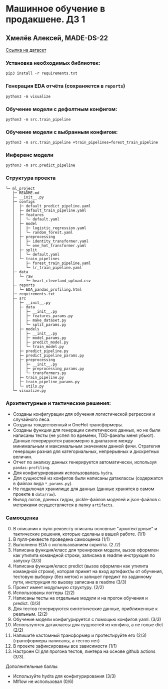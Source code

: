# Машинное обучение в продакшене. ДЗ 1

## Хмелёв Алексей, MADE-DS-22

[Ссылка на датасет](https://www.kaggle.com/datasets/cherngs/heart-disease-cleveland-uci)

### Установка необходимых библиотек:

```
pip3 install -r requirements.txt
```

### Генерация EDA отчёта (сохраняется в `reports`)
```
python3 -m visualize
```

### Обучение модели с дефолтным конфигом:
```
python3 -m src.train_pipeline
```

### Обучение модели с выбранным конфигом:
```
python3 -m src.train_pipeline +train_pipelines=forest_train_pipeline
```

### Инференс модели
```
python3 -m src.predict_pipeline
```

### Структура проекта
```
└─ ml_project
   ├─ README.md
   ├─ __init__.py
   ├─ configs
   │  ├─ default_predict_pipeline.yaml
   │  ├─ default_train_pipeline.yaml
   │  ├─ features
   │  │  └─ default.yaml
   │  ├─ model
   │  │  ├─ logistic_regression.yaml
   │  │  └─ random_forest.yaml
   │  ├─ preprocessing
   │  │  ├─ identity_transformer.yaml
   │  │  └─ one_hot_transformer.yaml
   │  ├─ split
   │  │  └─ default.yaml
   │  └─ train_pipelines
   │     ├─ forest_train_pipeline.yaml
   │     └─ lr_train_pipeline.yaml
   ├─ data
   │  └─ raw
   │     └─ heart_cleveland_upload.csv
   ├─ reports
   │  └─ EDA_pandas_profiling.html
   ├─ requirements.txt
   ├─ src
   │  ├─ __init__.py
   │  ├─ data
   │  │  ├─ __init__.py
   │  │  ├─ features_params.py
   │  │  ├─ make_dataset.py
   │  │  └─ split_params.py
   │  ├─ models
   │  │  ├─ __init__.py
   │  │  ├─ model_params.py
   │  │  ├─ predict_model.py
   │  │  └─ train_model.py
   │  ├─ predict_pipeline.py
   │  ├─ predict_pipeline_params.py
   │  ├─ preprocessing
   │  │  ├─ __init__.py
   │  │  ├─ preprocessing_params.py
   │  │  └─ transformers.py
   │  ├─ train_pipeline.py
   │  ├─ train_pipeline_params.py
   │  └─ utils.py
   └─ visualize.py
```

### Архитектурные и тактические решения:

- Созданы конфигурации для обучения логистической регрессии и случайного леса.
- Созданы тождественный и OneHot трансформеры.
- Созданы функции для генерации синтетических данных, но не были написаны тесты (не успел по времени, TDD-фанаты меня убьют). Данные генерируются равномерно в диапазоне между минимальным и максимальным значением данной фичи. Стратегия генерации разная для категориальных, непрерывных и дискретных величин.
- Отчет по анализу данных генерируется автоматически, используя `pandas-profiling`.
- Для конфигурирования использовалась `hydra`.
- Для сущностей из конфигов были написаны датаклассы (содержатся в файлах вида `*_params.py`).
- Не подключал хранилище для данных (данные хранятся в самом проекте в `data/raw`).
- Вывод логов, данных гидры, pickle-файлов моделей и json-файлов с метриками осуществляется в папку `artifacts`.


### Самооценка

0. В описании к пулл реквесту описаны основные "архитектурные" и тактические решения, которые сделаны в вашей работе. (1/1)
1. В пулл-реквесте проведена самооценка (1/1)
2. Выполнено EDA с использованием скрипта. (2	/2)
3. Написана функция/класс для тренировки модели, вызов оформлен как утилита командной строки, записана в readme инструкция по запуску (3/3)
4. Написана функция/класс predict (вызов оформлен как утилита командной строки), которая примет на вход артефакт/ы от обучения, тестовую выборку (без меток) и запишет предикт по заданному пути, инструкция по вызову записана в readme (3/3)
5. Проект имеет модульную структуру. (2/2)
6. Использованы логгеры (2/2)
7. Написаны тесты на отдельные модули и на прогон обучения и predict. (0/3)
8. Для тестов генерируются синтетические данные, приближенные к реальным. (2/2)
9. Обучение модели конфигурируется с помощью конфигов yaml. (3/3) 
10. Используются датаклассы для сущностей из конфига, а не голые dict (2/2)
11. Напишите кастомный трансформер и протестируйте его (2/3) (трансформеры написаны, а тестов нет)
12. В проекте зафиксированы все зависимости (1/1)
13. Настроен CI для прогона тестов, линтера на основе github actions (3/3).

Дополнительные баллы:
- Используйте hydra для конфигурирования (3/3)
- Mlflow не использовал (0/6)
